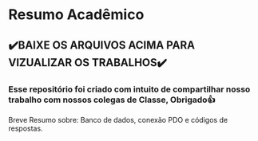 # Resumo Acadêmico
## ✔️BAIXE OS ARQUIVOS ACIMA PARA VIZUALIZAR OS TRABALHOS✔️
### Esse repositório foi criado com intuito de compartilhar nosso trabalho com nossos colegas de Classe, Obrigado👍
Breve Resumo sobre: Banco de dados, conexão PDO e códigos de respostas.


